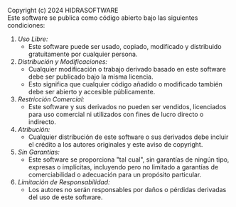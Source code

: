 Copyright (c) 2024 HIDRASOFTWARE  
Este software se publica como código abierto bajo las siguientes condiciones:  
1. *Uso Libre:*  
   - Este software puede ser usado, copiado, modificado y distribuido gratuitamente por cualquier persona.  
2. *Distribución y Modificaciones:*  
   - Cualquier modificación o trabajo derivado basado en este software debe ser publicado bajo la misma licencia.  
   - Esto significa que cualquier código añadido o modificado también debe ser abierto y accesible públicamente.  
3. *Restricción Comercial:*  
   - Este software y sus derivados no pueden ser vendidos, licenciados para uso comercial ni utilizados con fines de lucro directo o indirecto.  
4. *Atribución:*  
   - Cualquier distribución de este software o sus derivados debe incluir el crédito a los autores originales y este aviso de copyright.  
5. *Sin Garantías:*  
   - Este software se proporciona "tal cual", sin garantías de ningún tipo, expresas o implícitas, incluyendo pero no limitado a garantías de comerciabilidad o adecuación para un propósito particular.  
6. *Limitación de Responsabilidad:*  
   - Los autores no serán responsables por daños o pérdidas derivadas del uso de este software.
